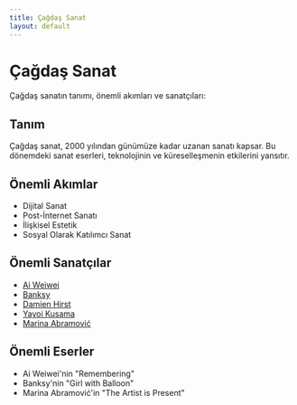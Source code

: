 ```yaml
---
title: Çağdaş Sanat
layout: default
---
```


# Çağdaş Sanat

Çağdaş sanatın tanımı, önemli akımları ve sanatçıları:

## Tanım

Çağdaş sanat, 2000 yılından günümüze kadar uzanan sanatı kapsar. Bu dönemdeki sanat eserleri, teknolojinin ve küreselleşmenin etkilerini yansıtır.

## Önemli Akımlar

- Dijital Sanat
- Post-İnternet Sanatı
- İlişkisel Estetik
- Sosyal Olarak Katılımcı Sanat

## Önemli Sanatçılar

- [Ai Weiwei](https://tr.wikipedia.org/wiki/Ai_Weiwei)
- [Banksy](https://tr.wikipedia.org/wiki/Banksy)
- [Damien Hirst](https://tr.wikipedia.org/wiki/Damien_Hirst)
- [Yayoi Kusama](https://tr.wikipedia.org/wiki/Yayoi_Kusama)
- [Marina Abramović](https://tr.wikipedia.org/wiki/Marina_Abramović)

## Önemli Eserler

- Ai Weiwei'nin "Remembering"
- Banksy'nin "Girl with Balloon"
- Marina Abramović'in "The Artist is Present"
